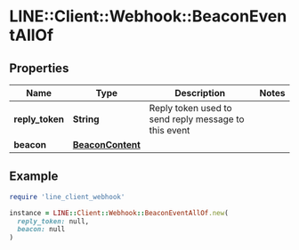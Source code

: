 # LINE::Client::Webhook::BeaconEventAllOf

## Properties

| Name | Type | Description | Notes |
| ---- | ---- | ----------- | ----- |
| **reply_token** | **String** | Reply token used to send reply message to this event |  |
| **beacon** | [**BeaconContent**](BeaconContent.md) |  |  |

## Example

```ruby
require 'line_client_webhook'

instance = LINE::Client::Webhook::BeaconEventAllOf.new(
  reply_token: null,
  beacon: null
)
```

